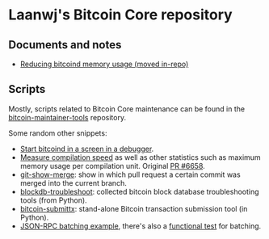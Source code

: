 Laanwj's Bitcoin Core repository
==================================

<!--
In progress
--------------
-->

Documents and notes
--------------------

- [Reducing bitcoind memory usage (moved in-repo)](https://github.com/bitcoin/bitcoin/blob/master/doc/reduce-memory.md)

Scripts
--------

Mostly, scripts related to Bitcoin Core maintenance can be found in the [bitcoin-maintainer-tools](https://github.com/bitcoin-core/bitcoin-maintainer-tools) repository.

Some random other snippets:

- [Start bitcoind in a screen in a debugger](https://gist.github.com/laanwj/29bc141fb8d10608651c).
- [Measure compilation speed](https://gist.github.com/laanwj/108877a28ec03836568a) as well
 as other statistics such as maximum memory usage per compilation unit. Original
 [PR #6658](https://github.com/bitcoin/bitcoin/issues/6658#issuecomment-144643696).
- [git-show-merge](https://gist.github.com/laanwj/ef8a6dcbb02313442462): show
  in which pull request a certain commit was merged into the current branch.
- [blockdb-troubleshoot](https://github.com/laanwj/blockdb-troubleshoot):
  collected bitcoin block database troubleshooting tools (from Python).
- [bitcoin-submittx](https://github.com/laanwj/bitcoin-submittx):
  stand-alone Bitcoin transaction submission tool (in Python).
- [JSON-RPC batching example](https://gist.github.com/laanwj/f2e0238bd151d5365c07bdd03467588b), there's also a [functional test](https://github.com/bitcoin/bitcoin/blob/master/test/functional/interface_rpc.py#L38) for batching.

